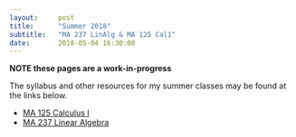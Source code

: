 ```yaml
---
layout:     post
title:      "Summer 2018"
subtitle:   "MA 237 LinAlg & MA 125 Cal1"
date:       2018-05-04 16:30:00
---
```


**NOTE these pages are a work-in-progress**

The syllabus and other resources for my summer classes may be found
at the links below.

- [MA 125 Calculus I](/classes/2018/06/ma125/)
- [MA 237 Linear Algebra](/classes/2018/06/ma237)
